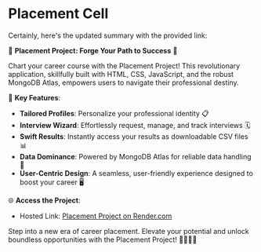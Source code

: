 # Placement Cell
 Certainly, here's the updated summary with the provided link:

🚀 **Placement Project: Forge Your Path to Success** 💼

Chart your career course with the Placement Project! This revolutionary application, skillfully built with HTML, CSS, JavaScript, and the robust MongoDB Atlas, empowers users to navigate their professional destiny.

🌟 **Key Features**:
- **Tailored Profiles**: Personalize your professional identity 📋
- **Interview Wizard**: Effortlessly request, manage, and track interviews 🗓️
- **Swift Results**: Instantly access your results as downloadable CSV files 📊
- **Data Dominance**: Powered by MongoDB Atlas for reliable data handling 📡
- **User-Centric Design**: A seamless, user-friendly experience designed to boost your career 🖥️

🌐 **Access the Project**:
- Hosted Link: [Placement Project on Render.com](https://placement-cell-mongoose7.onrender.com/)

Step into a new era of career placement. Elevate your potential and unlock boundless opportunities with the Placement Project! 🌟💼🚀🌠
